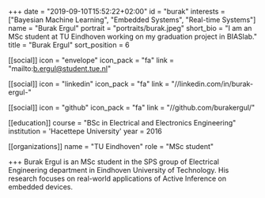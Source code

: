 +++
date = "2019-09-10T15:52:22+02:00"
id = "burak"
interests = ["Bayesian Machine Learning", "Embedded Systems", "Real-time Systems"]
name = "Burak Ergul"
portrait = "portraits/burak.jpeg"
short_bio = "I am an MSc student at TU Eindhoven working on my graduation project in BIASlab."
title = "Burak Ergul"
sort_position = 6

[[social]]
    icon = "envelope"
    icon_pack = "fa"
    link = "mailto:b.ergul@student.tue.nl"

[[social]]
    icon = "linkedin"
    icon_pack = "fa"
    link = "//linkedin.com/in/burak-ergul-"

[[social]]
    icon = "github"
    icon_pack = "fa"
    link = "//github.com/burakergul/"

[[education]]
    course = "BSc in Electrical and Electronics Engineering"
    institution = 'Hacettepe University'
    year = 2016

[[organizations]]
    name = "TU Eindhoven"
    role = "MSc student"

+++
Burak Ergul is an MSc student in the SPS group of Electrical Engineering department in Eindhoven University of Technology. His research focuses on real-world applications of Active Inference on embedded devices.